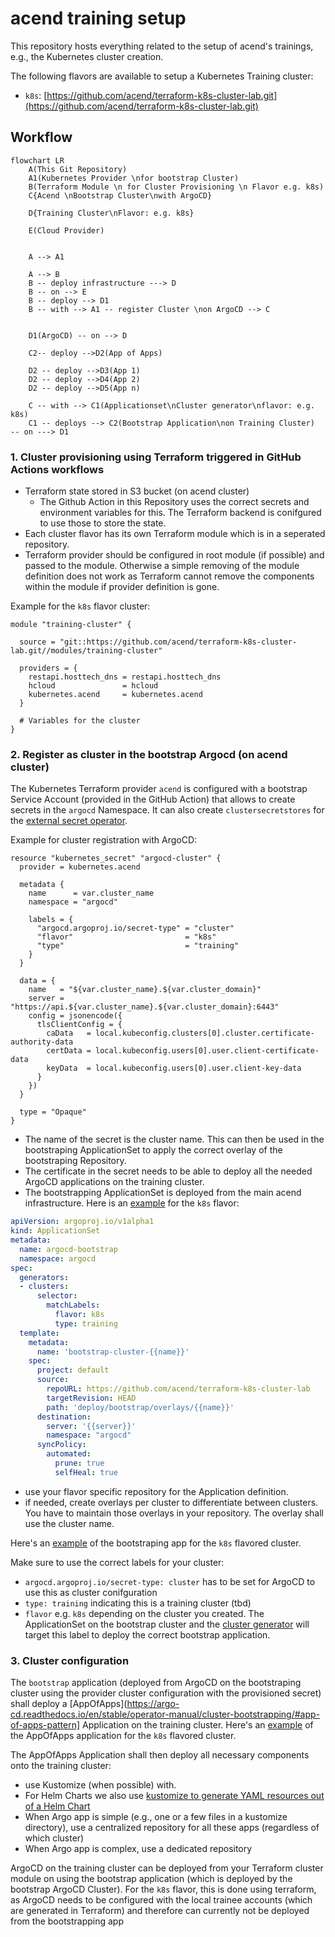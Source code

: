 # acend training setup

This repository hosts everything related to the setup of acend's trainings, e.g., the Kubernetes cluster creation.

The following flavors are available to setup a Kubernetes Training cluster:

- `k8s`: [https://github.com/acend/terraform-k8s-cluster-lab.git](https://github.com/acend/terraform-k8s-cluster-lab.git)

## Workflow

```mermaid
flowchart LR
    A(This Git Repository)
    A1(Kubernetes Provider \nfor bootstrap Cluster)
    B(Terraform Module \n for Cluster Provisioning \n Flavor e.g. k8s)
    C{Acend \nBootstrap Cluster\nwith ArgoCD}

    D{Training Cluster\nFlavor: e.g. k8s}

    E(Cloud Provider)


    A --> A1

    A --> B
    B -- deploy infrastructure ---> D
    B -- on --> E
    B -- deploy --> D1
    B -- with --> A1 -- register Cluster \non ArgoCD --> C


    D1(ArgoCD) -- on --> D

    C2-- deploy -->D2(App of Apps)

    D2 -- deploy -->D3(App 1)
    D2 -- deploy -->D4(App 2)
    D2 -- deploy -->D5(App n)

    C -- with --> C1(Applicationset\nCluster generator\nflavor: e.g. k8s)
    C1 -- deploys --> C2(Bootstrap Application\non Training Cluster)  -- on ---> D1
```

### 1. Cluster provisioning using Terraform triggered in GitHub Actions workflows

- Terraform state stored in S3 bucket (on acend cluster)
  - The Github Action in this Repository uses the correct secrets and environment variables for this. The Terraform backend is conifgured to use those to store the state.
- Each cluster flavor has its own Terraform module which is in a seperated repository.
- Terraform provider should be configured in root module (if possible) and passed to the module. Otherwise a simple removing of the module definition does not work as Terraform cannot remove the components within the module if provider definition is gone.

Example for the `k8s` flavor cluster:

```hcl
module "training-cluster" {

  source = "git::https://github.com/acend/terraform-k8s-cluster-lab.git//modules/training-cluster"

  providers = {
    restapi.hosttech_dns = restapi.hosttech_dns
    hcloud               = hcloud
    kubernetes.acend     = kubernetes.acend
  }

  # Variables for the cluster
}
```
  
### 2. Register as cluster in the bootstrap Argocd (on acend cluster)

The Kubernetes Terraform provider `acend` is configured with a bootstrap Service Account (provided in the GitHub Action) that allows to create secrets in the `argocd` Namespace. It can also create `clustersecretstores` for the [external secret operator](https://external-secrets.io/).

Example for cluster registration with ArgoCD:

```hcl
resource "kubernetes_secret" "argocd-cluster" {
  provider = kubernetes.acend

  metadata {
    name      = var.cluster_name
    namespace = "argocd"

    labels = {
      "argocd.argoproj.io/secret-type" = "cluster"
      "flavor"                         = "k8s"
      "type"                           = "training"
    }
  }

  data = {
    name   = "${var.cluster_name}.${var.cluster_domain}"
    server = "https://api.${var.cluster_name}.${var.cluster_domain}:6443"
    config = jsonencode({
      tlsClientConfig = {
        caData   = local.kubeconfig.clusters[0].cluster.certificate-authority-data
        certData = local.kubeconfig.users[0].user.client-certificate-data
        keyData  = local.kubeconfig.users[0].user.client-key-data
      }
    })
  }

  type = "Opaque"
}
```

- The name of the secret is the cluster name. This can then be used in the bootstraping ApplicationSet to apply the correct overlay of the bootstraping Repository.
- The certificate in the secret needs to be able to deploy all the needed ArgoCD applications on the training cluster.
- The bootstrapping ApplicationSet is deployed from the main acend infrastructure. Here is an [example](https://github.com/acend/infrastructure/blob/main/deploy/training-cluster/base/argocd-bootstrap-k8s.yaml) for the `k8s` flavor:

```yaml
apiVersion: argoproj.io/v1alpha1
kind: ApplicationSet
metadata:
  name: argocd-bootstrap
  namespace: argocd
spec:
  generators:
  - clusters:
      selector:
        matchLabels:
          flavor: k8s
          type: training
  template:
    metadata:
      name: 'bootstrap-cluster-{{name}}'
    spec:
      project: default
      source:
        repoURL: https://github.com/acend/terraform-k8s-cluster-lab
        targetRevision: HEAD
        path: 'deploy/bootstrap/overlays/{{name}}'
      destination:
        server: '{{server}}'
        namespace: "argocd"
      syncPolicy:
        automated:
          prune: true
          selfHeal: true
```

- use your flavor specific repository for the Application definition.
- if needed, create overlays per cluster to differentiate between clusters. You have to maintain those overlays in your repository. The overlay shall use the cluster name.

Here's an [example](https://github.com/acend/terraform-k8s-cluster-lab/tree/main/deploy/bootstrap) of the bootstraping app for the `k8s` flavored cluster.

Make sure to use the correct labels for your cluster:

- `argocd.argoproj.io/secret-type: cluster` has to be set for ArgoCD to use this as cluster conifguration
- `type: training` indicating this is a training cluster (tbd)
- `flavor` e.g. `k8s` depending on the cluster you created. The ApplicationSet on the bootstrap cluster and the [cluster generator](https://argocd-applicationset.readthedocs.io/en/stable/Generators-Cluster/) will target this label to deploy the correct bootstrap application.

### 3. Cluster configuration

The `bootstrap` application (deployed from ArgoCD on the bootstraping cluster using the provider cluster configuration with the provisioned secret) shall deploy a [AppOfApps](https://argo-cd.readthedocs.io/en/stable/operator-manual/cluster-bootstrapping/#app-of-apps-pattern] Application on the training cluster.
Here's an [example](https://github.com/acend/terraform-k8s-cluster-lab/tree/main/deploy/apps) of the AppOfApps application for the `k8s` flavored cluster.

The AppOfApps Application shall then deploy all necessary components onto the training cluster:

- use Kustomize (when possible) with.
- For Helm Charts we also use [kustomize to generate YAML resources out of a Helm Chart](https://github.com/kubernetes-sigs/kustomize/blob/master/examples/chart.md)
- When Argo app is simple (e.g., one or a few files in a kustomize directory), use a centralized repository for all these apps (regardless of which cluster)
- When Argo app is complex, use a dedicated repository

ArgoCD on the training cluster can be deployed from your Terraform cluster module on using the bootstrap application (which is deployed by the bootstrap ArgoCD Cluster).
For the `k8s` flavor, this is done using terraform, as ArgoCD needs to be configured with the local trainee accounts (which are generated in Terraform) and therefore can currently not be deployed from the bootstrapping app